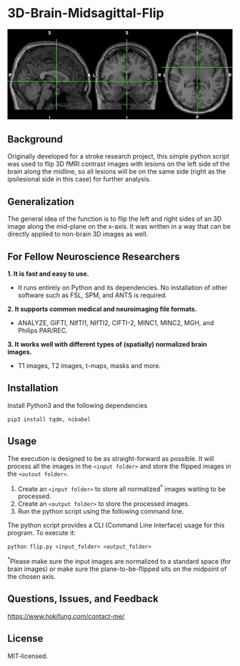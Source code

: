 # 3D-Brain-Midsagittal-Flip

![Example](demo.gif)

## Background
Originally developed for a stroke research project, this simple python script was used to flip 3D fMRI contrast images with lesions on the left side of the brain along the midline, so all lesions will be on the same side (right as the ipsilesional side in this case) for further analysis. 

## Generalization
The general idea of the function is to flip the left and right sides of an 3D image along the mid-plane on the x-axis. It was written in a way that can be directly applied to non-brain 3D images as well. 

## For Fellow Neuroscience Researchers 

**1. It is fast and easy to use.**

* It runs entirely on Python and its dependencies. No installation of other software such as FSL, SPM, and ANTS is required.
    
**2. It supports common medical and neuroimaging file formats.**
    
* ANALYZE, GIFTI, NIfTI1, NIfTI2, CIFTI-2, MINC1, MINC2, MGH, and Philips PAR/REC.

**3. It works well with different types of (spatially) normalized brain images.**

* T1 images, T2 images, t-maps, masks and more.


## Installation

Install Python3 and the following dependencies
```
pip3 install tqdm, nibabel
```

## Usage

The execution is designed to be as straight-forward as possible. It will process all the images in the `<input folder>` and store the flipped images in the `<outout folder>`.

1. Create an `<input folder>` to store all normalized<sup>*</sup> images waiting to be processed.
2. Create an `<output folder>` to store the processed images.
3. Run the python script using the following command line.

The python script provides a CLI (Command Line Interface) usage for this program. To execute it:
```
python flip.py <input_folder> <output_folder>
```
<sup>*</sup>Please make sure the input images are normalized to a standard space (for brain images) or make sure the plane-to-be-flipped sits on the midpoint of the chosen axis.


## Questions, Issues, and Feedback

https://www.hokifung.com/contact-me/

## License
MIT-licensed.
